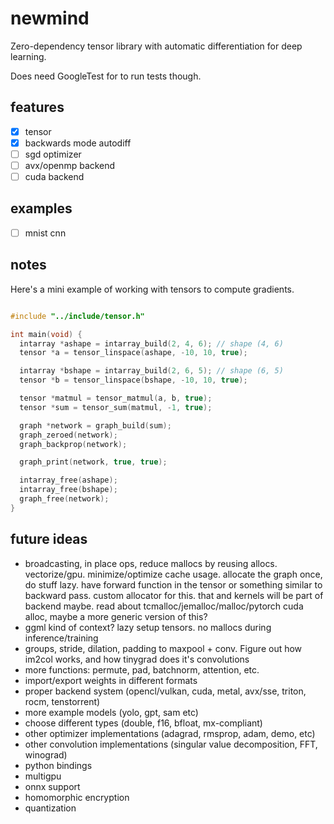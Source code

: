 # newmind

<!--  TODO: Show gif of it solving mnist and generated graph -->

Zero-dependency tensor library with automatic differentiation for deep learning.

Does need GoogleTest for to run tests though.

## features

- [x] tensor
- [x] backwards mode autodiff
- [ ] sgd optimizer
- [ ] avx/openmp backend
- [ ] cuda backend

## examples

- [ ] mnist cnn

## notes

Here's a mini example of working with tensors to compute gradients.

```c

#include "../include/tensor.h"

int main(void) {
  intarray *ashape = intarray_build(2, 4, 6); // shape (4, 6)
  tensor *a = tensor_linspace(ashape, -10, 10, true);

  intarray *bshape = intarray_build(2, 6, 5); // shape (6, 5)
  tensor *b = tensor_linspace(bshape, -10, 10, true);

  tensor *matmul = tensor_matmul(a, b, true);
  tensor *sum = tensor_sum(matmul, -1, true);

  graph *network = graph_build(sum);
  graph_zeroed(network);
  graph_backprop(network);

  graph_print(network, true, true);

  intarray_free(ashape);
  intarray_free(bshape);
  graph_free(network);
}

```

## future ideas

- broadcasting, in place ops, reduce mallocs by reusing allocs. vectorize/gpu. minimize/optimize cache usage. allocate the graph once, do stuff lazy. have forward function in the tensor or something similar to backward pass. custom allocator for this. that and kernels will be part of backend maybe. read about tcmalloc/jemalloc/malloc/pytorch cuda alloc, maybe a more generic version of this?
- ggml kind of context? lazy setup tensors. no mallocs during inference/training
- groups, stride, dilation, padding to maxpool + conv. Figure out how im2col works, and how tinygrad does it's convolutions
- more functions: permute, pad, batchnorm, attention, etc.
- import/export weights in different formats
- proper backend system (opencl/vulkan, cuda, metal, avx/sse, triton, rocm, tenstorrent)
- more example models (yolo, gpt, sam etc)
- choose different types (double, f16, bfloat, mx-compliant)
- other optimizer implementations (adagrad, rmsprop, adam, demo, etc)
- other convolution implementations (singular value decomposition, FFT, winograd)
- python bindings
- multigpu
- onnx support
- homomorphic encryption
- quantization
